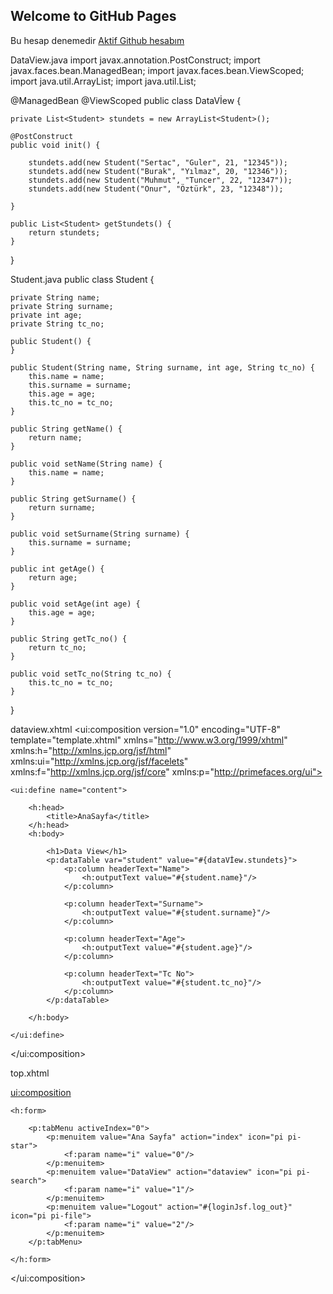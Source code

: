 ## Welcome to GitHub Pages

Bu hesap denemedir [Aktif Github hesabım](https://github.com/sertacguler) 

DataView.java
import javax.annotation.PostConstruct;
import javax.faces.bean.ManagedBean;
import javax.faces.bean.ViewScoped;
import java.util.ArrayList;
import java.util.List;

@ManagedBean
@ViewScoped
public class DataVİew {

    private List<Student> stundets = new ArrayList<Student>();

    @PostConstruct
    public void init() {

        stundets.add(new Student("Sertac", "Guler", 21, "12345"));
        stundets.add(new Student("Burak", "Yılmaz", 20, "12346"));
        stundets.add(new Student("Muhmut", "Tuncer", 22, "12347"));
        stundets.add(new Student("Onur", "Öztürk", 23, "12348"));
        
    }

    public List<Student> getStundets() {
        return stundets;
    }

}

Student.java
public class Student {

    private String name;
    private String surname;
    private int age;
    private String tc_no;

    public Student() {
    }

    public Student(String name, String surname, int age, String tc_no) {
        this.name = name;
        this.surname = surname;
        this.age = age;
        this.tc_no = tc_no;
    }

    public String getName() {
        return name;
    }

    public void setName(String name) {
        this.name = name;
    }

    public String getSurname() {
        return surname;
    }

    public void setSurname(String surname) {
        this.surname = surname;
    }

    public int getAge() {
        return age;
    }

    public void setAge(int age) {
        this.age = age;
    }

    public String getTc_no() {
        return tc_no;
    }

    public void setTc_no(String tc_no) {
        this.tc_no = tc_no;
    }
}


dataview.xhtml
<ui:composition version="1.0"
                encoding="UTF-8"
                template="template.xhtml"
                xmlns="http://www.w3.org/1999/xhtml"
                xmlns:h="http://xmlns.jcp.org/jsf/html"
                xmlns:ui="http://xmlns.jcp.org/jsf/facelets"
                xmlns:f="http://xmlns.jcp.org/jsf/core"
                xmlns:p="http://primefaces.org/ui">

    <ui:define name="content">

        <h:head>
            <title>AnaSayfa</title>
        </h:head>
        <h:body>

            <h1>Data View</h1>
            <p:dataTable var="student" value="#{dataVİew.stundets}">
                <p:column headerText="Name">
                    <h:outputText value="#{student.name}"/>
                </p:column>

                <p:column headerText="Surname">
                    <h:outputText value="#{student.surname}"/>
                </p:column>

                <p:column headerText="Age">
                    <h:outputText value="#{student.age}"/>
                </p:column>

                <p:column headerText="Tc No">
                    <h:outputText value="#{student.tc_no}"/>
                </p:column>
            </p:dataTable>

        </h:body>

    </ui:define>

</ui:composition>



top.xhtml
<?xml version="1.0" encoding="UTF-8"?>
<!DOCTYPE html PUBLIC "-//W3C//DTD XHTML 1.0 Transitional//EN"
        "http://www.w3.org/TR/xhtml1/DTD/xhtml1-transitional.dtd">
<html xmlns="http://www.w3.org/1999/xhtml"
      xmlns:h="http://xmlns.jcp.org/jsf/html"
      xmlns:ui="http://xmlns.jcp.org/jsf/facelets"
      xmlns:f="http://xmlns.jcp.org/jsf/core"
      xmlns:p="http://primefaces.org/ui">

<ui:composition>

    <h:form>

        <p:tabMenu activeIndex="0">
            <p:menuitem value="Ana Sayfa" action="index" icon="pi pi-star">
                <f:param name="i" value="0"/>
            </p:menuitem>
            <p:menuitem value="DataView" action="dataview" icon="pi pi-search">
                <f:param name="i" value="1"/>
            </p:menuitem>
            <p:menuitem value="Logout" action="#{loginJsf.log_out}" icon="pi pi-file">
                <f:param name="i" value="2"/>
            </p:menuitem>
        </p:tabMenu>

    </h:form>

</ui:composition>
</html>


